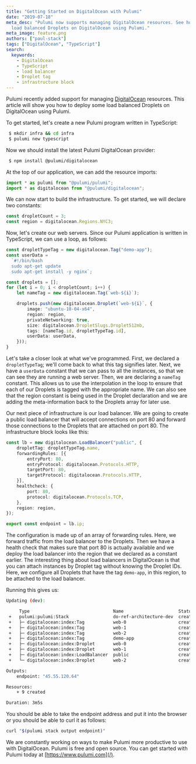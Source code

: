 ```yaml
---
title: "Getting Started on DigitalOcean with Pulumi"
date: "2019-07-18"
meta_desc: "Pulumi now supports managing DigitalOcean resources. See how to deploy
  load balanced Droplets on DigitalOcean using Pulumi."
meta_image: feature.png
authors: ["paul-stack"]
tags: ["DigitalOcean", "TypeScript"]
search:
  keywords:
    - DigitalOcean
    - TypeScript
    - load balancer
    - Droplet tag
    - infrastructure block
---
```


Pulumi recently added support for managing [DigitalOcean](https://www.digitalocean.com/) resources. This article will
show you how to deploy some load balanced Droplets on DigitalOcean using Pulumi.

<!--more-->

To get started, let's create a new Pulumi program written in TypeScript:

```bash
 $ mkdir infra && cd infra
 $ pulumi new typescript
```

Now we should install the latest Pulumi DigitalOcean provider:

```bash
 $ npm install @pulumi/digitalocean
```

At the top of our application, we can add the resource imports:

```typescript
import * as pulumi from "@pulumi/pulumi";
import * as digitalocean from "@pulumi/digitalocean";
```

We can now start to build the infrastructure. To get started, we will declare two constants:

```typescript
const dropletCount = 3;
const region = digitalocean.Regions.NYC3;
```

Now, let's create our web servers. Since our Pulumi application is written in TypeScript, we can use a loop, as follows:

```typescript
const dropletTypeTag = new digitalocean.Tag("demo-app");
const userData =
  `#!/bin/bash
  sudo apt-get update
  sudo apt-get install -y nginx`;

const droplets = [];
for (let i = 0; i < dropletCount; i++) {
    let nameTag = new digitalocean.Tag(`web-${i}`);

    droplets.push(new digitalocean.Droplet(`web-${i}`, {
        image: "ubuntu-18-04-x64",
        region: region,
        privateNetworking: true,
        size: digitalocean.DropletSlugs.Droplet512mb,
        tags: [nameTag.id, dropletTypeTag.id],
        userData: userData,
    }));
}
```

Let's take a closer look at what we've programmed. First, we declared a `dropletTypeTag`; we'll come back to what this
tag signifies later. Next, we have a `userData` constant that we can pass to all the instances, so that we can
see they are running a web server. Then, we are declaring a `nameTag` constant. This allows us to use the interpolation
in the loop to ensure that each of our Droplets is tagged with the appropriate name. We can also see that the region
constant is being used in the Droplet declaration and we are adding the meta-information back to the Droplets array for
later use.

Our next piece of infrastructure is our load balancer. We are going to create a public load balancer that will accept
connections on port 80 and forward those connections to the Droplets that are attached on port 80. The infrastructure
block looks like this:

```typescript
const lb = new digitalocean.LoadBalancer("public", {
    dropletTag: dropletTypeTag.name,
    forwardingRules: [{
        entryPort: 80,
        entryProtocol: digitalocean.Protocols.HTTP,
        targetPort: 80,
        targetProtocol: digitalocean.Protocols.HTTP,
    }],
    healthcheck: {
        port: 80,
        protocol: digitalocean.Protocols.TCP,
    },
    region: region,
});

export const endpoint = lb.ip;
```

The configuration is made up of an array of forwarding rules. Here, we forward traffic from the load balancer to
the Droplets. Then we have a health check that makes sure that port 80 is actually available and we deploy
the load balancer into the region that we declared as a constant earlier. The interesting thing about load balancers in
DigitalOcean is that you can attach instances by Droplet tag without knowing the Droplet IDs. Here, we configure
all Droplets that have the tag `demo-app`, in this region, to be attached to the load balancer.

Running this gives us:

```bash
Updating (dev):

     Type                                Name                     Status
 +   pulumi:pulumi:Stack                 do-ref-architecture-dev  created
 +   ├─ digitalocean:index:Tag           web-0                    created
 +   ├─ digitalocean:index:Tag           web-1                    created
 +   ├─ digitalocean:index:Tag           web-2                    created
 +   ├─ digitalocean:index:Tag           demo-app                 created
 +   ├─ digitalocean:index:Droplet       web-0                    created
 +   ├─ digitalocean:index:Droplet       web-1                    created
 +   ├─ digitalocean:index:LoadBalancer  public                   created
 +   └─ digitalocean:index:Droplet       web-2                    created

Outputs:
    endpoint: "45.55.120.64"

Resources:
    + 9 created

Duration: 3m5s
```

You should be able to take the endpoint address and put it into the browser or you should be able to curl it as follows:

```bash
curl "$(pulumi stack output endpoint)"
```

We are constantly working on ways to make Pulumi more productive to use with DigitalOcean. Pulumi is free and open
source. You can get started with Pulumi today at [https://www.pulumi.com](/).
